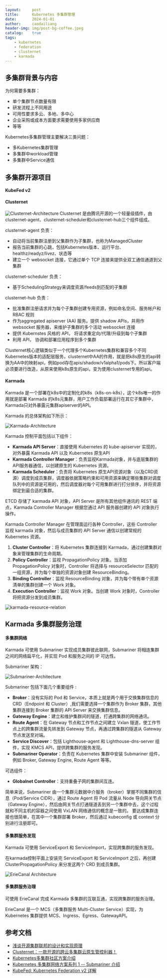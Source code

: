 ```yaml
---
layout:     post
title:      Kubernetes 多集群管理
date:       2024-01-01
author:     caodailiang
header-img: img/post-bg-coffee.jpeg
catalog: 	true
tags:
    - kubernetes
    - federation
    - clusternet
    - karmada
---
```


## 多集群背景与内容
为何需要多集群：
- 单个集群节点数量有限
- 研发流程上不同用途
- 可用性要求多云、多地、多中心
- 企业采购或成本方面要求需要使用多家供应商
- 等等

Kubernetes多集群管理主要解决三类问题：
- 多Kubernetes集群管理
- 多集群中workload管理
- 多集群中Service通信

## 多集群开源项目
#### KubeFed v2

#### Clusternet
![Clusternet-Architecture](https://caodailiang.github.io/img/posts/k8s-multi-cluster-clusternet-arch.png)
Clusternet 是由腾讯开源的一个轻量级插件，由clusternet-agent、clusternet-scheduler和clusternet-hub三个组件组成。

clusternet-agent 负责：
- 自动将当前集群注册到父集群作为子集群，也称为ManagedCluster
- 报告当前集群的心跳，包括Kubernetes版本、运行平台、healthz/readyz/livez、状态等
- 建立一个 websocket 连接，它通过单个 TCP 连接来提供全双工通信通道到父集群

clusternet-scheduler 负责：
- 基于SchedulingStrategy来调度资源/feeds到匹配的子集群

clusternet-hub 负责：
- 批准集群注册请求并为每个子集群创建专用资源，例如命名空间、服务帐户和 RBAC 规则
- 作为aggregated apiserver (AA) 服务。提供 shadow APIs，并用作 websocket 服务器，来维护子集群的多个活动 websocket 连接
- 提供 Kubernstes 风格的 API， 将请求重定向/代理/升级到每个子集群
- 利用 API， 协调和部署应用程序到多个集群

Clusternet核心逻辑类似于一个代理多个Kubernetes集群和兼容多个不同Kubernetes版本的适配层服务，clusternet中AA的作用，就是把k8s原生的api转换为AA中的映射api，例如pod存在apis/shadow/v1alpha1/pods下。所以客户端必须要进行改造，从原来使用k8s原生的api，变为使用clusternet专用的api。

#### Karmada
Karmada 是一个部署在k8s中的定制化的k8s（k8s-on-k8s），这个k8s唯一的作用就是部署 Karmada 的k8s元集群，用户工作负载部署运行在其它子集群中，Karmada只对外暴露元集群apiserver的API。

Karmada 的总体架构如下所示：

![Karmada-Architecture](https://caodailiang.github.io/img/posts/k8s-multi-cluster-karmada-arch.png)

Karmada 控制平面包括以下组件：
- **Karmada API Server**：直接使用 Kubernetes 的 kube-apiserver 实现的，对外暴露 Karmada API 以及 Kubernetes 原生API
- **Karmada Controller Manager**：负责监视Karmada对象，并与底层集群的API服务器通信，以创建原生的 Kubernetes 资源。
- **Karmada Scheduler**：负责将 Kubernetes 原生API资源对象（以及CRD资源）调度到成员集群，调度器依据策略约束和可用资源来确定哪些集群对调度队列中的资源是可用的，然后调度器对每个可用集群进行打分排序，并将资源绑定到最合适的集群。

ETCD 存储了 karmada API 对象，API Server 是所有其他组件通讯的 REST 端点，Karmada Controller Manager 根据您通过 API 服务器创建的 API 对象执行操作。

Karmada Controller Manager 在管理面运行各种 Controller，这些 Controller 监视 karmada 对象，然后与成员集群的 API Server 通信以创建常规的 Kubernetes 资源。 
1. **Cluster Controller**：将 Kubernetes 集群连接到 Karmada，通过创建集群对象来管理集群的生命周期。
2. **Policy Controller**：监视 PropagationPolicy 对象。当添加 PropagationPolicy 对象时，Controller 将选择与 resourceSelector 匹配的一组资源，并为每个单独的资源对象创建 ResourceBinding。
3. **Binding Controller**：监视 ResourceBinding 对象，并为每个带有单个资源清单的集群创建一个 Work 对象。
4. **Execution Controller**：监视 Work 对象。当创建 Work 对象时，Controller 将把资源分发到成员集群。

![karmada-resource-relation](https://caodailiang.github.io/img/posts/k8s-multi-cluster-karmada-resource-relation.png)

## Karmada 多集群服务治理
#### 多集群网络
Karmada 可使用 Submariner 实现成员集群彼此联网，Submariner 将相连集群之间的网络扁平化，并实现 Pod 和服务之间的 IP 可达性。

Submariner 架构：

![Submariner-Architecture](https://caodailiang.github.io/img/posts/k8s-multi-cluster-submariner-arch.jpg)

Submariner 包括下面几个重要组件 :
- **Broker**：没有实际的 Pod 和 Service，本质上就是两个用于交换集群信息的 CRD（Endpoint 和 Cluster）,我们需要选择一个集群作为 Broker 集群，其他集群连接到 Broker 集群的 API Server 来交换集群信息。
- **Gateway Engine**：建立和维护集群间的隧道，打通跨集群的网络通讯。
- **Route Agent**：在 Gateway 节点和工作节点之间建立 Vxlan 隧道，使工作节点上的跨集群流量先转发到 Gateway 节点，再通过跨集群的隧道从 Gateway 节点发送至对端。
- **Service Discover**：包括 Lighthouse-agent 和 Lighthouse-dns-server 组件，实现 KMCS API，提供跨集群的服务发现。
- **Submariner Operator**：负责在 Kubernetes 集群中安装 Submariner 组件，例如 Broker, Gateway Engine, Route Agent 等等。

可选组件：
- **Globalnet Controller**：支持重叠子网的集群间互连。

简单来说，Submariner 由一个集群元数据中介服务（broker）掌握不同集群的信息（Pod/Service CIDR），通过 Route Agent 将 Pod 流量从 Node 导向网关节点（Gateway Engine），然后由网关节点打通隧道丢到另一个集群中去，这个过程就和不同主机的容器之间使用 VxLAN 网络通信的概念是一致的。 要达成集群连接也很简单，在其中一个集群部署 Broker，然后通过 kubeconfig 或 context 分别进行注册即可。

#### 多集群服务发现
Karmada 可使用 ServiceExport 和 ServiceImport，实现跨集群的服务发现。

在karmada控制平面上安装完 ServiceExport 和 ServiceImport 之后，再创建 ClusterPropagationPolicy 来分发这两个 CRD 到成员集群。

![ErieCanal Architecture](https://caodailiang.github.io/img/posts/k8s-multi-cluster-eriecanal.png)

#### 多集群服务治理
可使用 ErieCanal 完成 Karmada 多集群的互联互通，实现跨集群的服务治理。

ErieCanal 是一个 MCS（多集群服务 Multi-Cluster Service）实现，为 Kubernetes 集群提供 MCS、Ingress、Egress、GatewayAPI。

## 参考文档
- [浅谈开源集群联邦的设计和实现原理](https://cvvz.fun/post/kube-federation/)
- [Clusternet：一款开源的跨云多集群云原生管控利器！](https://juejin.cn/post/7056585357164281886)
- [Kubernetes多集群社区方案介绍](https://www.ctyun.cn/developer/article/430438379012165)
- [Kubernetes 多集群网络方案系列 1 -- Submariner 介绍](https://www.cnblogs.com/ztguang/p/17959579)
- [KubeFed: Kubernetes Federation v2 详解](https://www.kubernetes.org.cn/5702.html)